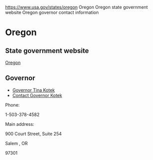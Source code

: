 

https://www.usa.gov/states/oregon
Oregon
Oregon state government website
Oregon governor contact information

Oregon
======

State government website
------------------------

[Oregon](https://www.oregon.gov/pages/index.aspx)

Governor
--------

* [Governor Tina Kotek](https://www.oregon.gov/gov/Pages/index.aspx)
* [Contact Governor Kotek](https://www.oregon.gov/gov/pages/contact-us.aspx)

Phone:

1-503-378-4582

Main address:

900 Court Street, Suite 254
  
Salem
,
OR

97301
